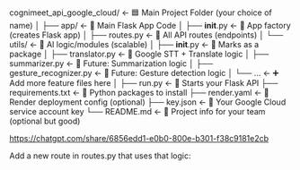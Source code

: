 cognimeet_api_google_cloud/        ← 🟦 Main Project Folder (your choice of name)
│
├── app/                           ← 📁 Main Flask App Code
│   ├── __init__.py                ← 📄 App factory (creates Flask app)
│   ├── routes.py                  ← 📄 All API routes (endpoints)
│   └── utils/                     ← 📁 AI logic/modules (scalable)
│       ├── __init__.py            ← 📄 Marks as a package
│       ├── translator.py          ← 📄 Google STT + Translate logic
│       ├── summarizer.py          ← 📄 Future: Summarization logic
│       ├── gesture_recognizer.py  ← 📄 Future: Gesture detection logic
│       └── ...                    ← ➕ Add more feature files here
│
├── run.py                         ← 📄 Starts your Flask API
├── requirements.txt               ← 📄 Python packages to install
├── render.yaml                    ← 📄 Render deployment config (optional)
├── key.json                       ← 📄 Your Google Cloud service account key
└── README.md                      ← 📄 Project info for your team (optional but good)


https://chatgpt.com/share/6856edd1-e0b0-800e-b301-f38c9181e2cb

Add a new route in routes.py that uses that logic: